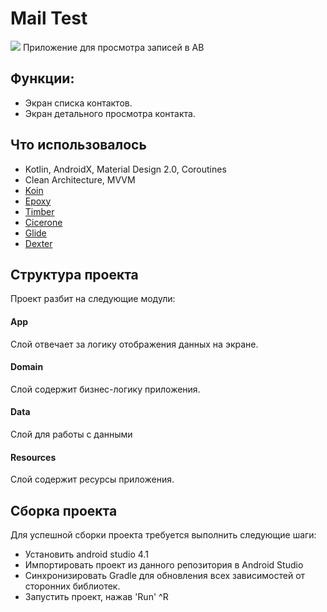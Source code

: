 # Mail Test
![](скринкаст.gif)
Приложение для просмотра записей в AB
## Функции:
- Экран списка контактов.
- Экран детального просмотра контакта.
## Что использовалось
- Kotlin, AndroidX, Material Design 2.0, Coroutines
- Clean Architecture, MVVM
- [Koin](https://github.com/InsertKoinIO/koin)
- [Epoxy](https://github.com/airbnb/epoxy)
- [Timber](https://github.com/JakeWharton/timber)
- [Cicerone](https://github.com/terrakok/Cicerone)
- [Glide](https://github.com/bumptech/glide)
- [Dexter](https://github.com/Karumi/Dexter)
## Структура проекта
Проект разбит на следующие модули:
#### App
Слой отвечает за логику отображения данных на экране.
#### Domain
Слой содержит бизнес-логику приложения.
#### Data
Слой для работы с данными
#### Resources
Слой содержит ресурсы приложения. 
## Сборка проекта
Для успешной сборки проекта требуется выполнить следующие шаги:
- Установить android studio 4.1
- Импортировать проект из данного репозитория в Android Studio
- Синхронизировать Gradle для обновления всех зависимостей от сторонних библиотек.
- Запустить проект, нажав 'Run' ^R